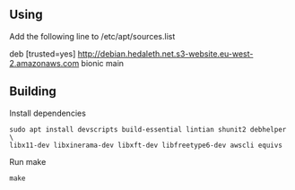 
## Using

Add the following line to /etc/apt/sources.list

deb [trusted=yes] http://debian.hedaleth.net.s3-website.eu-west-2.amazonaws.com bionic main

## Building

Install dependencies

    sudo apt install devscripts build-essential lintian shunit2 debhelper \
    libx11-dev libxinerama-dev libxft-dev libfreetype6-dev awscli equivs

Run make

    make

